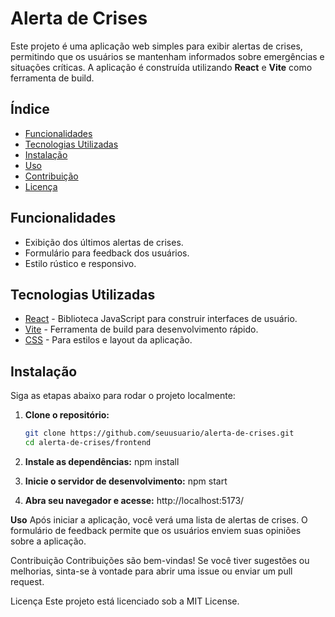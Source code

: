 # Alerta de Crises

Este projeto é uma aplicação web simples para exibir alertas de crises, permitindo que os usuários se mantenham informados sobre emergências e situações críticas. A aplicação é construída utilizando **React** e **Vite** como ferramenta de build.

## Índice

- [Funcionalidades](#funcionalidades)
- [Tecnologias Utilizadas](#tecnologias-utilizadas)
- [Instalação](#instalação)
- [Uso](#uso)
- [Contribuição](#contribuição)
- [Licença](#licença)

## Funcionalidades

- Exibição dos últimos alertas de crises.
- Formulário para feedback dos usuários.
- Estilo rústico e responsivo.

## Tecnologias Utilizadas

- [React](https://reactjs.org/) - Biblioteca JavaScript para construir interfaces de usuário.
- [Vite](https://vitejs.dev/) - Ferramenta de build para desenvolvimento rápido.
- [CSS](https://www.w3.org/Style/CSS/) - Para estilos e layout da aplicação.

## Instalação

Siga as etapas abaixo para rodar o projeto localmente:

1. **Clone o repositório:**
   ```bash
   git clone https://github.com/seuusuario/alerta-de-crises.git
   cd alerta-de-crises/frontend

2. **Instale as dependências:**
npm install

3. **Inicie o servidor de desenvolvimento:**
npm start

4. **Abra seu navegador e acesse:**
http://localhost:5173/

**Uso**
Após iniciar a aplicação, você verá uma lista de alertas de crises. O formulário de feedback permite que os usuários enviem suas opiniões sobre a aplicação.

Contribuição
Contribuições são bem-vindas! Se você tiver sugestões ou melhorias, sinta-se à vontade para abrir uma issue ou enviar um pull request.

Licença
Este projeto está licenciado sob a MIT License.
